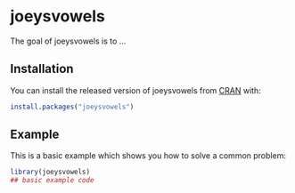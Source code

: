 
# joeysvowels

<!-- badges: start -->
<!-- badges: end -->

The goal of joeysvowels is to ...

## Installation

You can install the released version of joeysvowels from [CRAN](https://CRAN.R-project.org) with:

``` r
install.packages("joeysvowels")
```

## Example

This is a basic example which shows you how to solve a common problem:

``` r
library(joeysvowels)
## basic example code
```

